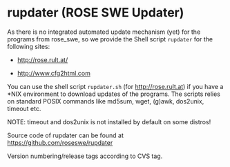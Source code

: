 # rupdater (ROSE SWE Updater)

As there is no integrated automated update mechanism (yet) for the programs from
rose_swe, so we provide the Shell script `rupdater` for the following sites:

* <http://rose.rult.at/>

* <http://www.cfg2html.com>

You can use the shell script `rupdater.sh` (for <http://rose.rult.at>) if you
have a *NIX environment to download updates of the programs. The scripts relies
on standard POSIX commands like md5sum, wget, (g)awk, dos2unix, timeout etc.

NOTE: timeout and dos2unix is not installed by default on some distros!

Source code of rupdater can be found at <https://github.com/roseswe/rupdater>

Version numbering/release tags according to CVS tag.

<!--
vim:set fileencoding=utf8 fileformat=unix filetype=gfm tabstop=2 expandtab:
$Id: README.md,v 1.7 2024/01/26 19:23:02 ralph Exp $
-->

